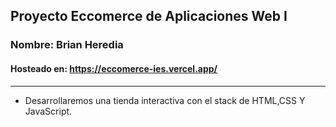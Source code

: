 ## Proyecto Eccomerce de Aplicaciones Web I
### Nombre: Brian Heredia
#### Hosteado en: https://eccomerce-ies.vercel.app/
---
- Desarrollaremos una tienda interactiva con el stack de HTML,CSS Y JavaScript.